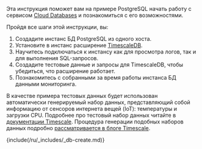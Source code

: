 Эта инструкция поможет вам на примере PostgreSQL начать работу с сервисом [Cloud Databases](/ru/dbs/dbaas) и познакомиться с его возможностями.

Пройдя все шаги этой инструкции, вы:

1. Создадите инстанс БД PostgreSQL из одного хоста.
1. Установите в инстанс расширение [TimescaleDB](https://docs.timescale.com).
1. Научитесь подключаться к инстансу как для просмотра логов, так и для выполнения SQL-запросов.
1. Создадите тестовые данные и запросы для TimescaleDB, чтобы убедиться, что расширение работает.
1. Познакомитесь с собранными за время работы инстанса БД данными мониторинга.

В качестве примера тестовых данных будет использован автоматически генерируемый набор данных, представляющий собой информацию от сенсоров интернета вещей (IoT): температуры и загрузки CPU. Подробнее про тестовый набор данных читайте в [документации Timescale](https://docs.timescale.com/tutorials/latest/simulate-iot-sensor-data/). Процедура генерации подобных наборов данных подробно [рассматривается в блоге Timescale](https://www.timescale.com/blog/how-to-create-lots-of-sample-time-series-data-with-postgresql-generate_series/).


{include(/ru/_includes/_db-create.md)}

